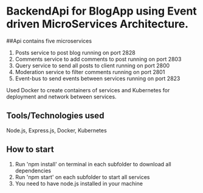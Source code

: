 # BackendApi for BlogApp using Event driven MicroServices Architecture.

##Api contains five microservices 
1. Posts service to post blog running on port 2828
2. Comments service to add comments to post running on port 2803
3. Query service to send all posts to client running on port 2800
4. Moderation service to filter comments running on port 2801
5. Event-bus to send events between services running on port 2823

Used Docker to create containers of services and Kubernetes for deployment and network between services.

## Tools/Technologies used
Node.js, Express.js, Docker, Kubernetes

## How to start
1. Run 'npm install' on terminal in each subfolder to download all dependencies  
2. Run 'npm start' on each subfolder to start all services
3. You need to have node.js installed in your machine

